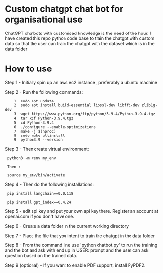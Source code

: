 # Custom chatgpt chat bot for organisational use
ChatGPT chatbots with customised knowledge is the need of the hour. I have created this repo python code base to train the chatgpt with custom data so that the user can train the chatgpt with the dataset which is in the data folder

How to use
==========

Step 1 - Initially spin up an aws ec2 instance , preferably a ubuntu machine

Step 2 - Run the following commands:

        1  sudo apt update
        2  sudo apt install build-essential libssl-dev libffi-dev zlib1g-dev
        3  wget https://www.python.org/ftp/python/3.9.4/Python-3.9.4.tgz
        4  tar xzf Python-3.9.4.tgz
        5  cd Python-3.9.4
        6  ./configure --enable-optimizations
        7  make -j $(nproc)
        8  sudo make altinstall
        9  python3.9 --version

Step 3 - Then create virtual environment:

     python3 -m venv my_env

     Then :

     source my_env/bin/activate

Step 4 - Then do the following installations:

     pip install langchain==0.0.118

     pip install gpt_index==0.4.24



Step 5 - edit api key and  put your own api key there. Register an account at openai.com if you don't have one.

Step 6 - Create a data folder in the current working directory

Step 7 - Place the file that you intent to train the chatgpt in the data folder

Step 8 - From the command line use 'python chatbot.py' to run the training and the bot and ask with end up in USER: prompt and the user can ask question based on the trained data.

Step 9 (optional) - If you want to enable PDF support, install PyPDF2. 
